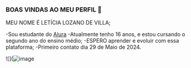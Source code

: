 ### BOAS VINDAS AO MEU PERFIL 👋

MEU NOME É LETÍCIA LOZANO DE VILLA;

-Sou estudante do [Alura](https://www.alura.com.br)
-Atualmente tenho 16 anos, e estou cursando o segundo ano do ensino médio;
-ESPERO aprender e evoluir com essa plataforma;
-Primeiro contato dia 29 de Maio de 2024.



![](![image](https://github.com/lelelozano2b/lelelozano2b/assets/171162693/d45bf21c-2992-4865-973d-7360653f7d81)



